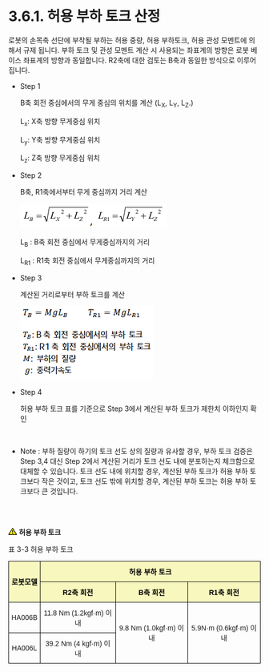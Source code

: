 ﻿# 3.6.1. 허용 부하 토크 산정

로봇의 손목축 선단에 부착될 부하는 허용 중량, 허용 부하토크, 허용 관성 모멘트에 의해서 규제 됩니다. 부하 토크 및 관성 모멘트 계산 시 사용되는 좌표계의 방향은 로봇 베이스 좌표계의 방향과 동일합니다. R2축에 대한 검토는 B축과 동일한 방식으로 이루어집니다.


*	Step 1

    B축 회전 중심에서의 무게 중심의 위치를 계산 (L<sub>X</sub>, L<sub>Y</sub>, L<sub>Z</sub>.)

    L<sub>x</sub>: X축 방향 무게중심 위치

    L<sub>y</sub>: Y축 방향 무게중심 위치

    L<sub>z</sub>: Z축 방향 무게중심 위치



*	Step 2

    B축, R1축에서부터 무게 중심까지 거리 계산

    ![](../../_assets/3.6.1_수식1.png)

    L<sub>B</sub> : B축 회전 중심에서 무게중심까지의 거리

    L<sub>R1</sub> : R1축 회전 중심에서 무게중심까지의 거리



*	Step 3

    계산된 거리로부터 부하 토크를 계산

    ![](../../_assets/3.6.1_수식2.png)


*	Step 4

    허용 부하 토크 표를 기준으로 Step 3에서 계산된 부하 토크가 제한치 이하인지 확인

 
* Note : 부하 질량이 하기의 토크 선도 상의 질량과 유사할 경우, 부하 토크 검증은 Step 3,4 대신 Step 2에서 계산된 거리가 토크 선도 내에 분포하는지 체크함으로 대체할 수 있습니다. 토크 선도 내에 위치할 경우, 계산된 부하 토크가 허용 부하 토크보다 작은 것이고, 토크 선도 밖에 위치할 경우, 계산된 부하 토크는 허용 부하 토크보다 큰 것입니다.


<br></br>

![](../../_assets/작은주의표시.png) <b>허용 부하 토크</b>

표 3-3 허용 부하 토크
<style type="text/css">
.tg  {border-collapse:collapse;border-spacing:0;}
.tg td{border-color:black;border-style:solid;border-width:1px;font-family:Arial, sans-serif;font-size:14px;
  overflow:hidden;padding:10px 5px;word-break:normal;}
.tg th{border-color:black;border-style:solid;border-width:1px;font-family:Arial, sans-serif;font-size:14px;
  font-weight:normal;overflow:hidden;padding:10px 5px;word-break:normal;}
.tg .tg-zegx{background-color:#f8f8be;color:#000000; font-weight:bold;text-align:center;vertical-align:middle}
.tg .tg-nrix{text-align:center;vertical-align:middle}
</style>
<table class="tg">
<thead>
  <tr>
    <th class="tg-zegx" rowspan="2">로봇모델</th>
    <th class="tg-zegx" colspan="3">허용 부하 토크</th>
  </tr>
  <tr>
    <th class="tg-zegx">R2축 회전</th>
    <th class="tg-zegx">B축 회전</th>
    <th class="tg-zegx">R1축 회전</th>
  </tr>
</thead>
<tbody>
  <tr>
    <td class="tg-nrix">HA006B</td>
    <td class="tg-nrix">11.8 Nm (1.2kgf·m) 이내</td>
    <td class="tg-nrix" rowspan="2">9.8 Nm (1.0kgf·m) 이내</td>
    <td class="tg-nrix" rowspan="2">5.9N·m (0.6kgf·m) 이내</td>
  </tr>
  <tr>
    <td class="tg-nrix">HA006L</td>
    <td class="tg-nrix">39.2 Nm (4 kgf·m) 이내</td>
  </tr>
</tbody>
</table>
